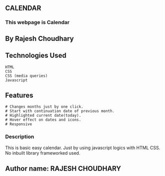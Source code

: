 ## CALENDAR   

### This webpage is Calendar

## By Rajesh Choudhary

## Technologies Used
    HTML
    CSS
    CSS (media queries)
    Javascript

## Features
    # Changes months just by one click.
    # Start with continuation date of previous month.
    # Highlighted current date(today).
    # Hover effect on dates and icons.
    # Responsive

### Description
This is basic easy calendar. Just by using javascript logics with HTML CSS. No inbuilt library frameworked used.

## Author name: RAJESH CHOUDHARY
